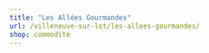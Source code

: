 ```yaml
---
title: "Les Allées Gourmandes"
url: /villeneuve-sur-lot/les-allees-gourmandes/
shop: commodité
---
```

